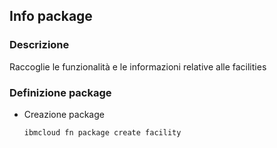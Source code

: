 ## Info package

### Descrizione

Raccoglie le funzionalità e le informazioni relative alle facilities

### Definizione package

* Creazione package
  ```
  ibmcloud fn package create facility
  ```